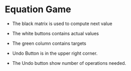 # Equation Game

* The black matrix is used to compute next value
* The white buttons contains actual values
* The green column contains targets

* Undo Button is in the upper right corner.
* The Undo button show number of operations needed.